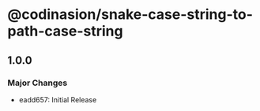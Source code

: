 # @codinasion/snake-case-string-to-path-case-string

## 1.0.0

### Major Changes

- eadd657: Initial Release
